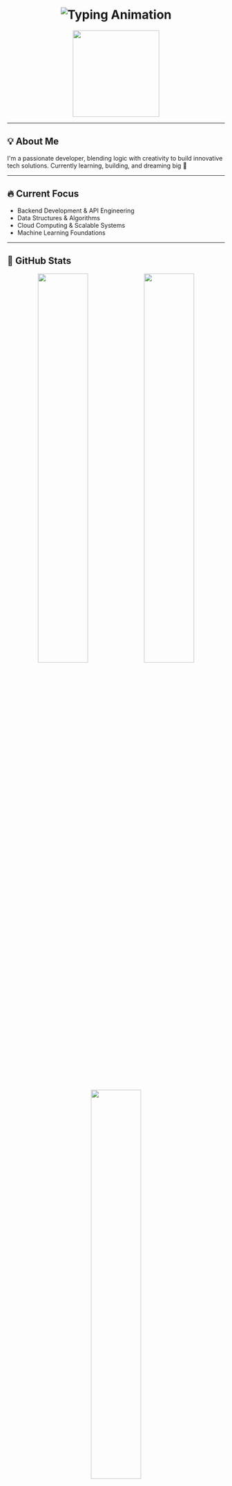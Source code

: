 <h1 align="center">
  <img src="https://readme-typing-svg.herokuapp.com?font=Fira+Code&size=28&duration=3000&pause=500&color=00FFFF&center=true&vCenter=true&width=600&lines=Be+Great.+Be+Awesome." alt="Typing Animation"/>
</h1>

<p align="center">
  <img src="https://media.giphy.com/media/xTiTnwL9YzZp1C1zvW/giphy.gif" width="200">
</p>

---

## 💡 About Me
I'm a passionate developer, blending logic with creativity to build innovative tech solutions. Currently learning, building, and dreaming big 🚀

---

## 🔥 Current Focus
- Backend Development & API Engineering  
- Data Structures & Algorithms  
- Cloud Computing & Scalable Systems  
- Machine Learning Foundations

---

## 🚀 GitHub Stats
<p align="center">
  <img src="https://github-readme-stats.vercel.app/api?username=sourojitbanerjee&show_icons=true&theme=radical&hide_border=true" width="48%"/>
  <img src="https://github-readme-streak-stats.herokuapp.com/?user=sourojitbanerjee&theme=radical&hide_border=true" width="48%"/>
</p>

<p align="center">
  <img src="https://github-readme-stats.vercel.app/api/top-langs/?username=sourojitbanerjee&layout=compact&theme=radical&hide_border=true" width="48%"/>
</p>

---

## 🛠️ Technology Stack
<p align="center">
  <img src="https://skillicons.dev/icons?i=c,cpp,python,js,html,css,git,github,vscode,tailwind" />
</p>

---

## 🌐 Languages & Tools
<p align="center">
  <img src="https://img.shields.io/badge/-C-00599C?style=flat-square&logo=c"/>
  <img src="https://img.shields.io/badge/-C++-00599C?style=flat-square&logo=cplusplus"/>
  <img src="https://img.shields.io/badge/-Python-FFD43B?style=flat-square&logo=Python&logoColor=black"/>
  <img src="https://img.shields.io/badge/-JavaScript-F7DF1E?style=flat-square&logo=javascript&logoColor=black"/>
  <img src="https://img.shields.io/badge/-Git-F05032?style=flat-square&logo=git&logoColor=white"/>
  <img src="https://img.shields.io/badge/-Tailwind_CSS-38B2AC?style=flat-square&logo=tailwindcss&logoColor=white"/>
</p>

---

## 🤝 Connect With Me
<p align="center">
  <a href="mailto:sourojitbanerjee159@gmail.com">
    <img alt="Email" src="https://img.shields.io/badge/Email-sourojitbanerjee159@gmail.com-red?style=flat-square&logo=gmail"/>
  </a>
  <a href="https://www.linkedin.com/in/sourojit-banerjee-50458525a/">
    <img alt="LinkedIn" src="https://img.shields.io/badge/LinkedIn-Sourojit_Banerjee-0077B5?style=flat-square&logo=linkedin"/>
  </a>
  <a href="https://twitter.com/sourojitbanerj2">
    <img alt="Twitter" src="https://img.shields.io/badge/Twitter-@sourojitbanerj2-1DA1F2?style=flat-square&logo=twitter"/>
  </a>
</p>

---

<h3 align="center">
  <img src="https://readme-typing-svg.herokuapp.com?font=Fira+Code&pause=1000&color=FF1493&center=true&width=600&lines=The+future+belongs+to+those+who+code+it."/>
</h3>

<p align="center">
  <img src="https://media.giphy.com/media/qgQUggAC3Pfv687qPC/giphy.gif" width="300"/>
</p>
